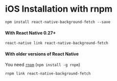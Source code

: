 # iOS Installation with rnpm

```shell
npm install react-native-background-fetch --save
```

#### With React Native 0.27+

```shell
react-native link react-native-background-fetch
```

#### With older versions of React Native

You need [`rnpm`](https://github.com/rnpm/rnpm) (`npm install -g rnpm`)

```shell
rnpm link react-native-background-fetch
```



